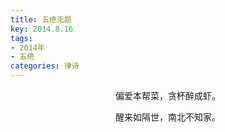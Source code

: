 ```yaml
---
title: 五绝无题
key: 2014.8.16
tags: 
- 2014年 
- 五绝
categories: 律诗
---
```


<p align="center">偏爱本帮菜，贪杯醉成虾。
</p>
<p align="center">醒来如隔世，南北不知家。
</p>
